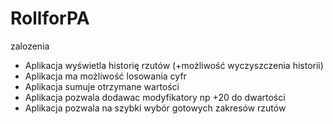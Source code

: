 # RollforPA

  zalozenia
- Aplikacja wyświetla historię rzutów (+możliwość wyczyszczenia historii)
- Aplikacja ma możliwość losowania cyfr
- Aplikacja sumuje otrzymane wartości
- Aplikacja pozwala dodawac modyfikatory np +20 do dwartości
- Aplikacja pozwala na szybki wybór gotowych zakresów rzutów 
